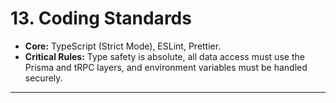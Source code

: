 # 13. Coding Standards
* **Core:** TypeScript (Strict Mode), ESLint, Prettier.
* **Critical Rules:** Type safety is absolute, all data access must use the Prisma and tRPC layers, and environment variables must be handled securely.

---
